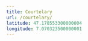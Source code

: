 ```yaml
---
title: Courtelary
url: /courtelary/
latitude: 47.178553300000004
longitude: 7.070323500000001
---
```

